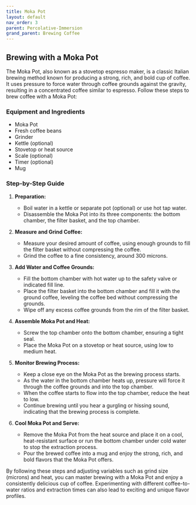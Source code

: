 ```yaml
---
title: Moka Pot
layout: default
nav_order: 3
parent: Percolative-Immersion
grand_parent: Brewing Coffee
---
```


## Brewing with a Moka Pot

The Moka Pot, also known as a stovetop espresso maker, is a classic Italian brewing method known for producing a strong, rich, and bold cup of coffee. It uses pressure to force water through coffee grounds against the gravity, resulting in a concentrated coffee similar to espresso. Follow these steps to brew coffee with a Moka Pot:

### Equipment and Ingredients

- Moka Pot
- Fresh coffee beans
- Grinder
- Kettle (optional)
- Stovetop or heat source
- Scale (optional)
- Timer (optional)
- Mug

### Step-by-Step Guide

1. **Preparation:**
   - Boil water in a kettle or separate pot (optional) or use hot tap water.
   - Disassemble the Moka Pot into its three components: the bottom chamber, the filter basket, and the top chamber.

2. **Measure and Grind Coffee:**
   - Measure your desired amount of coffee, using enough grounds to fill the filter basket without compressing the coffee.
   - Grind the coffee to a fine consistency, around 300 microns.

3. **Add Water and Coffee Grounds:**
   - Fill the bottom chamber with hot water up to the safety valve or indicated fill line.
   - Place the filter basket into the bottom chamber and fill it with the ground coffee, leveling the coffee bed without compressing the grounds.
   - Wipe off any excess coffee grounds from the rim of the filter basket.

4. **Assemble Moka Pot and Heat:**
   - Screw the top chamber onto the bottom chamber, ensuring a tight seal.
   - Place the Moka Pot on a stovetop or heat source, using low to medium heat.

5. **Monitor Brewing Process:**
   - Keep a close eye on the Moka Pot as the brewing process starts.
   - As the water in the bottom chamber heats up, pressure will force it through the coffee grounds and into the top chamber.
   - When the coffee starts to flow into the top chamber, reduce the heat to low.
   - Continue brewing until you hear a gurgling or hissing sound, indicating that the brewing process is complete.

6. **Cool Moka Pot and Serve:**
   - Remove the Moka Pot from the heat source and place it on a cool, heat-resistant surface or run the bottom chamber under cold water to stop the extraction process.
   - Pour the brewed coffee into a mug and enjoy the strong, rich, and bold flavors that the Moka Pot offers.

By following these steps and adjusting variables such as grind size (microns) and heat, you can master brewing with a Moka Pot and enjoy a consistently delicious cup of coffee. Experimenting with different coffee-to-water ratios and extraction times can also lead to exciting and unique flavor profiles.

